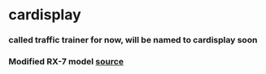 # cardisplay

### called traffic trainer for now, will be named to cardisplay soon

### Modified RX-7 model [source](https://skfb.ly/oWT8H)